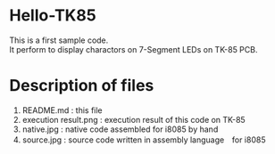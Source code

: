 # Hello-TK85
This is a first sample code.  
It perform to display charactors on 7-Segment LEDs on TK-85 PCB.  
# Description of files  
1. README.md : this file
2. execution result.png : execution result of this code on TK-85  
3. native.jpg : native code assembled for i8085 by hand  
4. source.jpg : source code written in assembly language　for i8085
